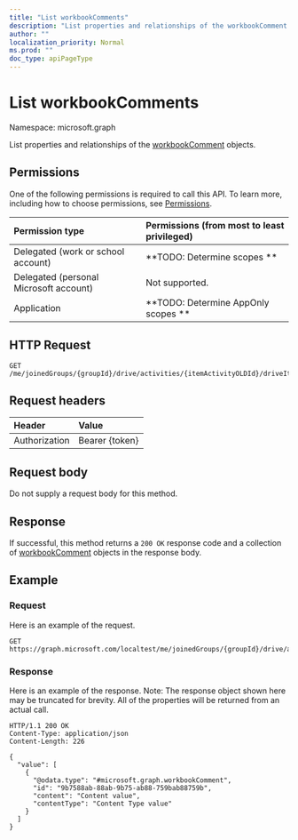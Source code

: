 ```yaml
---
title: "List workbookComments"
description: "List properties and relationships of the workbookComment objects."
author: ""
localization_priority: Normal
ms.prod: ""
doc_type: apiPageType
---
```


# List workbookComments

Namespace: microsoft.graph

List properties and relationships of the [workbookComment](../resources/workbookcomment.md) objects.

## Permissions
One of the following permissions is required to call this API. To learn more, including how to choose permissions, see [Permissions](/concepts/permissions-reference.md).

|Permission type|Permissions (from most to least privileged)|
|:---|:---|
|Delegated (work or school account)|**TODO: Determine scopes **|
|Delegated (personal Microsoft account)|Not supported.|
|Application|**TODO: Determine AppOnly scopes **|

## HTTP Request
<!-- {
  "blockType": "ignored"
}
-->
``` http
GET /me/joinedGroups/{groupId}/drive/activities/{itemActivityOLDId}/driveItem/workbook/comments
```

## Request headers
|Header|Value|
|:---|:---|
|Authorization|Bearer {token}|

## Request body
Do not supply a request body for this method.

## Response
If successful, this method returns a `200 OK` response code and a collection of [workbookComment](../resources/workbookcomment.md) objects in the response body.

## Example

### Request
Here is an example of the request.
<!-- {
  "blockType": "request",
  "name": "get_workbookcomment"
}
-->
``` http
GET https://graph.microsoft.com/localtest/me/joinedGroups/{groupId}/drive/activities/{itemActivityOLDId}/driveItem/workbook/comments
```

### Response
Here is an example of the response. Note: The response object shown here may be truncated for brevity. All of the properties will be returned from an actual call.
<!-- {
  "blockType": "response",
  "truncated": true,
  "@odata.type": "collection(microsoft.graph.workbookcomment)"
}
-->
``` http
HTTP/1.1 200 OK
Content-Type: application/json
Content-Length: 226

{
  "value": [
    {
      "@odata.type": "#microsoft.graph.workbookComment",
      "id": "9b7588ab-88ab-9b75-ab88-759bab88759b",
      "content": "Content value",
      "contentType": "Content Type value"
    }
  ]
}
```


